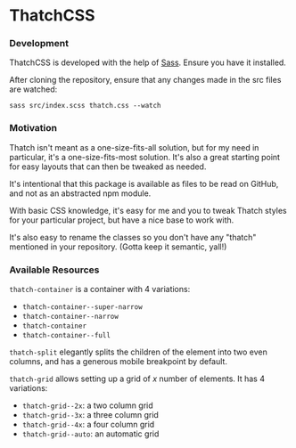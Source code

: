 # ThatchCSS

### Development

ThatchCSS is developed with the help of [Sass](https://sass-lang.com/). Ensure you have it installed.

After cloning the repository, ensure that any changes made in the src files are watched:

```
sass src/index.scss thatch.css --watch
```

### Motivation

Thatch isn't meant as a one-size-fits-all solution, but for my need in particular, it's a one-size-fits-most solution. It's also a great starting point for easy layouts that can then be tweaked as needed.

It's intentional that this package is available as files to be read on GitHub, and not as an abstracted npm module.

With basic CSS knowledge, it's easy for me and you to tweak Thatch styles for your particular project, but have a nice base to work with.

It's also easy to rename the classes so you don't have any "thatch" mentioned in your repository. (Gotta keep it semantic, yall!)


### Available Resources

`thatch-container` is a container with 4 variations:

- `thatch-container--super-narrow`
- `thatch-container--narrow`
- `thatch-container`
- `thatch-container--full`

`thatch-split` elegantly splits the children of the element into two even columns, and has a generous mobile breakpoint by default.

`thatch-grid` allows setting up a grid of _x_ number of elements. It has 4 variations:

- `thatch-grid--2x`: a two column grid
- `thatch-grid--3x`: a three column grid
- `thatch-grid--4x`: a four column grid
- `thatch-grid--auto`: an automatic grid
